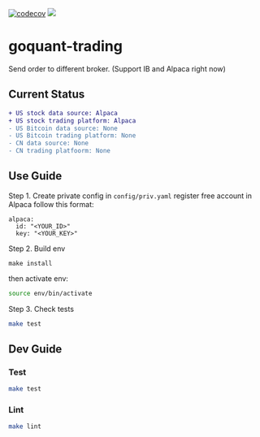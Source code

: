 [![codecov](https://codecov.io/gh/hyu2707/goquant/branch/master/graph/badge.svg)](https://codecov.io/gh/hyu2707/goquant)
![](https://github.com/hyu2707/goquant/workflows/.github/workflows/pythonapp.yml/badge.svg)
# goquant-trading
Send order to different broker. (Support IB and Alpaca right now)

## Current Status
```diff
+ US stock data source: Alpaca
+ US stock trading platform: Alpaca
- US Bitcoin data source: None
- US Bitcoin trading platform: None
- CN data source: None
- CN trading platfoorm: None
```


## Use Guide
Step 1. Create private config in `config/priv.yaml`
register free account in Alpaca
follow this format:
```
alpaca:
  id: "<YOUR_ID>"
  key: "<YOUR_KEY>"
```
Step 2. Build env
```
make install
```
then activate env:
```bash
source env/bin/activate
```
Step 3. Check tests
```bash
make test
```

## Dev Guide
### Test
```bash
make test
```
### Lint
```bash
make lint
```

